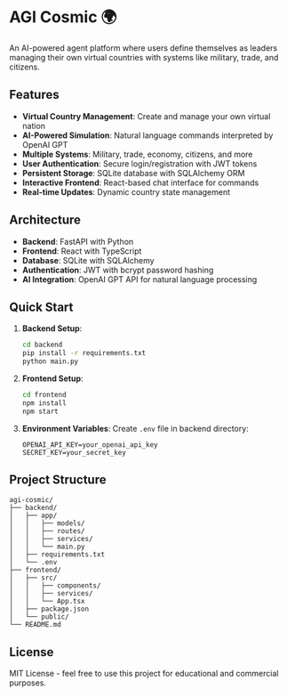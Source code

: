 # AGI Cosmic 🌍

An AI-powered agent platform where users define themselves as leaders managing their own virtual countries with systems like military, trade, and citizens.

## Features

- **Virtual Country Management**: Create and manage your own virtual nation
- **AI-Powered Simulation**: Natural language commands interpreted by OpenAI GPT
- **Multiple Systems**: Military, trade, economy, citizens, and more
- **User Authentication**: Secure login/registration with JWT tokens
- **Persistent Storage**: SQLite database with SQLAlchemy ORM
- **Interactive Frontend**: React-based chat interface for commands
- **Real-time Updates**: Dynamic country state management

## Architecture

- **Backend**: FastAPI with Python
- **Frontend**: React with TypeScript
- **Database**: SQLite with SQLAlchemy
- **Authentication**: JWT with bcrypt password hashing
- **AI Integration**: OpenAI GPT API for natural language processing

## Quick Start

1. **Backend Setup**:
   ```bash
   cd backend
   pip install -r requirements.txt
   python main.py
   ```

2. **Frontend Setup**:
   ```bash
   cd frontend
   npm install
   npm start
   ```

3. **Environment Variables**:
   Create `.env` file in backend directory:
   ```
   OPENAI_API_KEY=your_openai_api_key
   SECRET_KEY=your_secret_key
   ```

## Project Structure

```
agi-cosmic/
├── backend/
│   ├── app/
│   │   ├── models/
│   │   ├── routes/
│   │   ├── services/
│   │   └── main.py
│   ├── requirements.txt
│   └── .env
├── frontend/
│   ├── src/
│   │   ├── components/
│   │   ├── services/
│   │   └── App.tsx
│   ├── package.json
│   └── public/
└── README.md
```

## License

MIT License - feel free to use this project for educational and commercial purposes.


